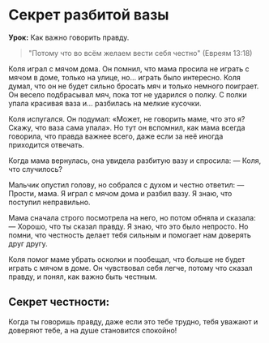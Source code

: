 # Секрет разбитой вазы

**Урок:** Как важно говорить правду.

> "Потому что во всём желаем вести себя честно" (Евреям 13:18)

Коля играл с мячом дома. Он помнил, что мама просила не играть с мячом в доме, только на улице, но... играть было интересно. Коля думал, что он не будет сильно бросать мяч и только немного поиграет. Он весело подбрасывал мяч, пока тот не ударился о полку. С полки упала красивая ваза и... разбилась на мелкие кусочки.

Коля испугался. Он подумал: «Может, не говорить маме, что это я? Скажу, что ваза сама упала». Но тут он вспомнил, как мама всегда говорила, что правда важнее всего, даже если за неё иногда приходится отвечать.

Когда мама вернулась, она увидела разбитую вазу и спросила:
— Коля, что случилось?

Мальчик опустил голову, но собрался с духом и честно ответил:
— Прости, мама. Я играл с мячом дома и разбил вазу. Я знаю, что поступил неправильно.

Мама сначала строго посмотрела на него, но потом обняла и сказала:
— Хорошо, что ты сказал правду. Я знаю, что это было непросто. Но помни, что честность делает тебя сильным и помогает нам доверять друг другу.

Коля помог маме убрать осколки и пообещал, что больше не будет играть с мячом в доме. Он чувствовал себя легче, потому что сказал правду, и понял, как важно быть честным.

## Секрет честности:
Когда ты говоришь правду, даже если это тебе трудно, тебя уважают и доверяют тебе, а на душе становится спокойно!
